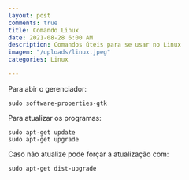 ```yaml
---
layout: post
comments: true
title: Comando Linux
date: 2021-08-28 6:00 AM
description: Comandos úteis para se usar no Linux
imagem: "/uploads/linux.jpeg"
categories: Linux

---
```

Para abir o gerenciador:

    sudo software-properties-gtk

Para atualizar  os programas:

    sudo apt-get update
    sudo apt-get upgrade

Caso não atualize pode forçar a atualização com:

    sudo apt-get dist-upgrade